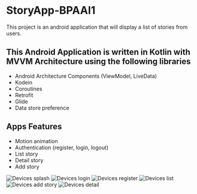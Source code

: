 StoryApp-BPAAI1
==
This project is an android application that will display a list of stories from users.

This Android Application is written in Kotlin with MVVM Architecture using the following libraries
--
- Android Architecture Components (ViewModel, LiveData)
- Kodein
- Coroutines
- Retrofit
- Glide
- Data store preference

Apps Features
--
- Motion animation
- Authentication (register, login, logout)
- List story
- Detail story
- Add story

![Devices splash](https://user-images.githubusercontent.com/81451454/177535397-942aa321-69e6-42d5-8fb6-b2095f876716.png)
![Devices login](https://user-images.githubusercontent.com/81451454/177535547-08fa41ef-6931-4aee-b9e8-8a7e8efe94f8.png)
![Devices register](https://user-images.githubusercontent.com/81451454/177535585-d67fc37c-924e-4681-8d66-2deb62bab5bb.png)
![Devices list](https://user-images.githubusercontent.com/81451454/177535651-0a63e3a1-c991-4694-b00e-24096e61a773.png)
![Devices add story](https://user-images.githubusercontent.com/81451454/177535717-997e6eb3-4e02-4508-8639-2288e3186474.png)
![Devices detail](https://user-images.githubusercontent.com/81451454/177535773-875206fb-f00d-4f4b-8ba7-c451e81594ba.png)

